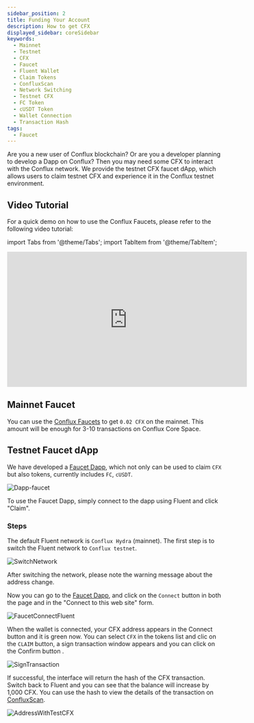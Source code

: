 ```yaml
---
sidebar_position: 2
title: Funding Your Account
description: How to get CFX
displayed_sidebar: coreSidebar
keywords:
  - Mainnet
  - Testnet
  - CFX
  - Faucet
  - Fluent Wallet
  - Claim Tokens
  - ConfluxScan
  - Network Switching
  - Testnet CFX
  - FC Token
  - cUSDT Token
  - Wallet Connection
  - Transaction Hash
tags:
  - Faucet
---
```


Are you a new user of Conflux blockchain? Or are you a developer planning to develop a Dapp on Conflux? Then you may need some CFX to interact with the Conflux network. We provide the testnet CFX faucet dApp, which allows users to claim testnet CFX and experience it in the Conflux testnet environment.

## Video Tutorial

For a quick demo on how to use the Conflux Faucets, please refer to the following video tutorial:

import Tabs from '@theme/Tabs';
import TabItem from '@theme/TabItem';

<Tabs>
  <TabItem value="youtube" label="Conflux Faucets Video">
<iframe width="560" height="315" src="https://www.youtube.com/embed/MyQi99-fEM4?si=PPPJLlUHFEofnnv2" title="YouTube video player" frameborder="0" allow="accelerometer; autoplay; clipboard-write; encrypted-media; gyroscope; picture-in-picture; web-share" allowfullscreen></iframe>
  </TabItem>
</Tabs>

## Mainnet Faucet

You can use the [Conflux Faucets](https://conflux-faucets.com/) to get `0.02 CFX` on the mainnet. This amount will be enough for 3-10 transactions on Conflux Core Space.

## Testnet Faucet dApp

We have developed a [Faucet Dapp](https://faucet.confluxnetwork.org/), which not only can be used to claim `CFX` but also tokens, currently includes `FC`, `cUSDT`.

![Dapp-faucet](./img/Dapp-faucet-1)

To use the Faucet Dapp, simply connect to the dapp using Fluent and click "Claim".

### Steps

The default Fluent network is `Conflux Hydra` (mainnet). The first step is to switch the Fluent network to `Conflux testnet`.

![SwitchNetwork](./img/SwitchNetwork)

After switching the network, please note the warning message about the address change.

Now you can go to the [Faucet Dapp](http://faucet.confluxnetwork.org/), and click on the `Connect` button in both the page and in the "Connect to this web site" form.

![FaucetConnectFluent](./img/FaucetConnectFluent)

When the wallet is connected, your CFX address appears in the Connect button and it is green now. You can select `CFX` in the tokens list and clic on the `CLAIM` button, a sign transaction window appears and you can click on the Confirm button .

![SignTransaction](./img/SignTransaction)

If successful, the interface will return the hash of the CFX transaction. Switch back to Fluent and you can see that the balance will increase by 1,000 CFX. You can use the hash to view the details of the transaction on [ConfluxScan](https://testnet.confluxscan.org/).

![AddressWithTestCFX](./img/AddressWithTestCFX)

